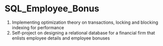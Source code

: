# SQL_Employee_Bonus
1.	Implementing optimization theory on transactions, locking and blocking indexing for performance
2. Self-project on designing a relational database for a financial firm that enlists employee details and employee bonuses
